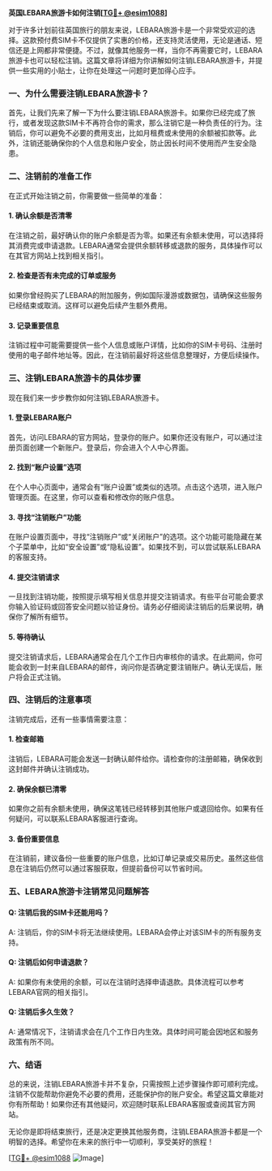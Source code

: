 **英国LEBARA旅游卡如何注销[[TG💪+ @esim1088](https://t.me/s/esim1088)]**

对于许多计划前往英国旅行的朋友来说，LEBARA旅游卡是一个非常受欢迎的选择。这款预付费SIM卡不仅提供了实惠的价格，还支持灵活使用，无论是通话、短信还是上网都非常便捷。不过，就像其他服务一样，当你不再需要它时，LEBARA旅游卡也可以轻松注销。这篇文章将详细为你讲解如何注销LEBARA旅游卡，并提供一些实用的小贴士，让你在处理这一问题时更加得心应手。

### **一、为什么需要注销LEBARA旅游卡？**

首先，让我们先来了解一下为什么要注销LEBARA旅游卡。如果你已经完成了旅行，或者发现这款SIM卡不再符合你的需求，那么注销它是一种负责任的行为。注销后，你可以避免不必要的费用支出，比如月租费或未使用的余额被扣款等。此外，注销还能确保你的个人信息和账户安全，防止因长时间不使用而产生安全隐患。

### **二、注销前的准备工作**

在正式开始注销之前，你需要做一些简单的准备：

#### **1. 确认余额是否清零**
在注销之前，最好确认你的账户余额是否为零。如果还有余额未使用，可以选择将其消费完或申请退款。LEBARA通常会提供余额转移或退款的服务，具体操作可以在其官方网站上找到相关指引。

#### **2. 检查是否有未完成的订单或服务**
如果你曾经购买了LEBARA的附加服务，例如国际漫游或数据包，请确保这些服务已经结束或取消。这样可以避免后续产生额外费用。

#### **3. 记录重要信息**
注销过程中可能需要提供一些个人信息或账户详情，比如你的SIM卡号码、注册时使用的电子邮件地址等。因此，在注销前最好将这些信息整理好，方便后续操作。

### **三、注销LEBARA旅游卡的具体步骤**

现在我们来一步步教你如何注销LEBARA旅游卡。

#### **1. 登录LEBARA账户**
首先，访问LEBARA的官方网站，登录你的账户。如果你还没有账户，可以通过注册页面创建一个新账户。登录后，你会进入个人中心界面。

#### **2. 找到“账户设置”选项**
在个人中心页面中，通常会有“账户设置”或类似的选项。点击这个选项，进入账户管理页面。在这里，你可以查看和修改你的账户信息。

#### **3. 寻找“注销账户”功能**
在账户设置页面中，寻找“注销账户”或“关闭账户”的选项。这个功能可能隐藏在某个子菜单中，比如“安全设置”或“隐私设置”。如果找不到，可以尝试联系LEBARA的客服支持。

#### **4. 提交注销请求**
一旦找到注销功能，按照提示填写相关信息并提交注销请求。有些平台可能会要求你输入验证码或回答安全问题以验证身份。请务必仔细阅读注销后的后果说明，确保你了解所有细节。

#### **5. 等待确认**
提交注销请求后，LEBARA通常会在几个工作日内审核你的请求。在此期间，你可能会收到一封来自LEBARA的邮件，询问你是否确定要注销账户。确认无误后，账户将会正式注销。

### **四、注销后的注意事项**

注销完成后，还有一些事情需要注意：

#### **1. 检查邮箱**
注销后，LEBARA可能会发送一封确认邮件给你。请检查你的注册邮箱，确保收到这封邮件并确认注销成功。

#### **2. 确保余额已清零**
如果你之前有余额未使用，确保这笔钱已经转移到其他账户或退回给你。如果有任何疑问，可以联系LEBARA客服进行查询。

#### **3. 备份重要信息**
在注销前，建议备份一些重要的账户信息，比如订单记录或交易历史。虽然这些信息在注销后仍然可以通过客服获取，但提前备份可以节省时间。

### **五、LEBARA旅游卡注销常见问题解答**

#### **Q: 注销后我的SIM卡还能用吗？**
A: 注销后，你的SIM卡将无法继续使用。LEBARA会停止对该SIM卡的所有服务支持。

#### **Q: 注销后如何申请退款？**
A: 如果你有未使用的余额，可以在注销时选择申请退款。具体流程可以参考LEBARA官网的相关指引。

#### **Q: 注销后多久生效？**
A: 通常情况下，注销请求会在几个工作日内生效。具体时间可能会因地区和服务政策有所不同。

### **六、结语**

总的来说，注销LEBARA旅游卡并不复杂，只需按照上述步骤操作即可顺利完成。注销不仅能帮助你避免不必要的费用，还能保护你的账户安全。希望这篇文章能对你有所帮助！如果你还有其他疑问，欢迎随时联系LEBARA客服或查阅其官方网站。

无论你是即将结束旅行，还是决定更换其他服务商，注销LEBARA旅游卡都是一个明智的选择。希望你在未来的旅行中一切顺利，享受美好的旅程！

[[TG💪+ @esim1088](https://t.me/s/esim1088) ![Image](https://i.postimg.cc/4NQfJmqS/Snipaste-2025-05-13-00-14-12.png)]